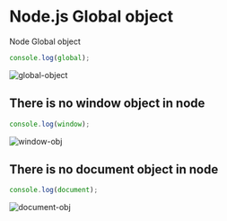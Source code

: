 # Node.js Global object
Node Global object
```javascript
console.log(global);
```
![global-object](https://github.com/danielurra/node-global-object/assets/51704179/59584869-eff9-4a79-8ee2-9d65f152b8a9)

## There is no window object in node
```javascript
console.log(window);
```
![window-obj](https://github.com/danielurra/node-global-object/assets/51704179/6d453e5b-9f1e-4d27-a3b7-2a130537a1be)

## There is no document object in node
```javascript
console.log(document);
```
![document-obj](https://github.com/danielurra/node-global-object/assets/51704179/3114436a-a3f0-405b-b1d6-61f4d36ca42a)

